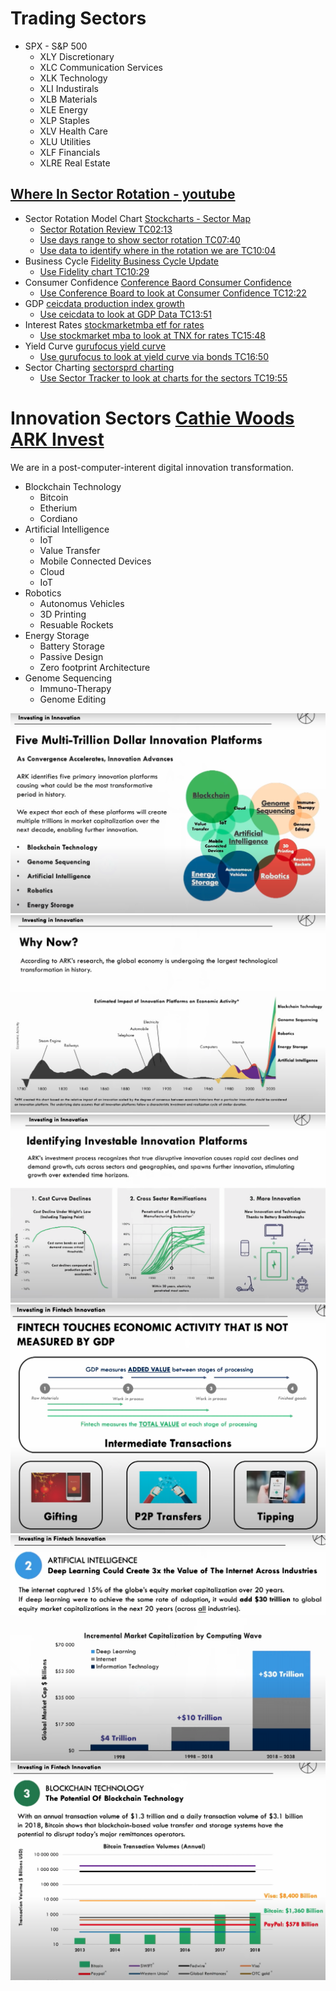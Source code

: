 # Trading Sectors

 - SPX - S&P 500
    - XLY Discretionary
    - XLC Communication Services
    - XLK Technology
    - XLI Industirals
    - XLB Materials
    - XLE Energy
    - XLP Staples
    - XLV Health Care
    - XLU Utilities
    - XLF Financials
    - XLRE Real Estate


## [Where In Sector Rotation - youtube](https://www.youtube.com/watch?v=DqjBZWcwn2g)

- Sector Rotation Model Chart [Stockcharts - Sector Map](https://stockcharts.com/freecharts/perf.php?[SECT])
    - [Sector Rotation Review TC02:13](https://youtu.be/DqjBZWcwn2g?t=133)
    - [Use days range to show sector rotation TC07:40](https://youtu.be/DqjBZWcwn2g?t=460)
    - [Use data to identify where in the rotation we are TC10:04](https://youtu.be/DqjBZWcwn2g?t=604)
- Business Cycle [Fidelity Business Cycle Update](https://institutional.fidelity.com/app/item/RD_13569_40890/business-cycle-update.html)
    - [Use Fidelity chart TC10:29](https://youtu.be/DqjBZWcwn2g?t=629)
- Consumer Confidence [Conference Baord Consumer Confidence](https://conference-board.org/data/consumerconfidence.cfm)
    - [Use Conference Board to look at Consumer Confidence TC12:22](https://youtu.be/DqjBZWcwn2g?t=742)
- GDP [ceicdata production index growth](https://www.ceicdata.com/en/indicator/united-states/industrial-production-index-growth)
    - [Use ceicdata to look at GDP Data TC13:51](https://youtu.be/DqjBZWcwn2g?t=831)
- Interest Rates [stockmarketmba etf for rates](https://stockmarketmba.com/etfsforrisingrates.php)
    - [Use stockmarket mba to look at TNX for rates TC15:48](https://youtu.be/DqjBZWcwn2g?t=948)
- Yield Curve [gurufocus yield curve](https://www.gurufocus.com/yield_curve.php)
    - [Use gurufocus to look at yield curve via bonds TC16:50](https://youtu.be/DqjBZWcwn2g?t=1010)
- Sector Charting [sectorsprd charting](https://www.sectorspdr.com/sectorspdr/tools/sector-tracker/charting)
    - [Use Sector Tracker to look at charts for the sectors TC19:55](https://youtu.be/DqjBZWcwn2g?t=1195)
    
# Innovation Sectors [Cathie Woods ARK Invest](https://www.youtube.com/watch?v=eE6u67Ph768)

We are in a post-computer-interent digital innovation transformation.

- Blockchain Technology
  - Bitcoin
  - Etherium
  - Cordiano
- Artificial Intelligence
  - IoT
  - Value Transfer
  - Mobile Connected Devices
  - Cloud
  - IoT
- Robotics
  - Autonomus Vehicles
  - 3D Printing
  - Resuable Rockets
- Energy Storage
  - Battery Storage
  - Passive Design
  - Zero footprint Architecture
- Genome Sequencing
  - Immuno-Therapy
  - Genome Editing
  
![InnovationPlatforms](./InnovationPlatformsScreenShot2021-07-17-8.38.24AM.png)
![InnovationC-Change](./InnovationC-ChangeScreenShot2021-07-17-8.38.54AM.png)
![InnovationAdoption](./InnovationAdoptionScreenShot2021-07-17-8.41.14AM.png)
![FinTechGDP](./FinTechGDPScreenShot2021-07-17-8.43.05AM.png)
![DeepLearn](./DeepLearnScreenShot2021-07-17-8.45.54AM.png)
![BlockChain](./BlockChainScreenShot2021-07-17-8.47.07AM.png)
